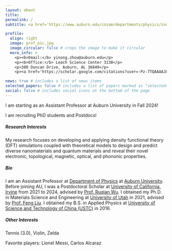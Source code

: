 ```yaml
---
layout: about
title: 
permalink: /
subtitle: <a href='https://www.auburn.edu/cosam/departments/physics/index.htm'>Department of Physics</a> | <a href='https://www.auburn.edu'>Auburn University</a>

profile:
  align: right
  image: prof_pic.jpg
  image_circular: false # crops the image to make it circular
  more_info: >
    <p><b>Email:</b> yinong.zhou@auburn.edu</p>
    <p><b>Office:</b> Leach Science Center 3138</p>
    <p>380 Duncan Drive, Auburn, AL 36849</p>
    <p><a href='https://scholar.google.com/citations?user=-Pz-7TQAAAAJ&hl=en'><b>Google Scholar</b></a></p>

news: true # includes a list of news items
selected_papers: false # includes a list of papers marked as "selected={true}"
social: false # includes social icons at the bottom of the page
---
```


<p>I am starting as an Assistant Professor at Auburn University in Fall 2024!</p>
<p>I am recruiting PhD students and Postdocs! </p>

<h5><b>Research Interests</b></h5>
My research focuses on developing and applying density functional theory (DFT) simulations coupled with theoretical models to design and predict diverse nanomaterials and quantum materials and reveal their novel electronic, topological, magnetic, optical, and phononic properties.

<h5><b>Bio</b></h5>
I am an Assistant Professor at <a href='https://www.auburn.edu/cosam/departments/physics/index.htm'>Department of Physics</a> at <a href='https://www.auburn.edu'>Auburn University</a>. Before joining AU, I was a Postdoctoral Scholar at <a href='https://uci.edu'>University of California, Irvine</a> from 2021 to 2024, advised by <a href='https://www.physics.uci.edu/wugroup/people.html'>Prof. Ruqian Wu</a>. I obtained my Ph.D. in Materials Science and Engineering at <a href='https://www.utah.edu'>University of Utah</a> in 2021, advised by <a href='https://my.eng.utah.edu/~fliu/index.html'>Prof. Feng Liu</a>. I obtained my B.S. in Applied Physics at <a href='http://en.ustc.edu.cn'>University of Science and Technology of China (USTC)</a> in 2016.

<h5><b>Other Interests</b></h5>
<p>Tennis (3.0), Violin, Zelda</p>
<p>Favorite players: Lionel Messi, Carlos Alcaraz</p>

